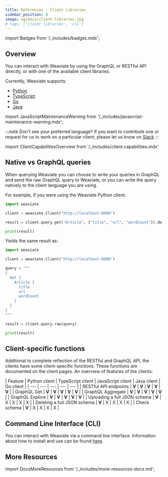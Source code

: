 ```yaml
---
title: References - Client Libraries
sidebar_position: 0
image: og/docs/client-libraries.jpg
# tags: ['client libraries', 'cli']
---
```

import Badges from '/_includes/badges.mdx';

<Badges/>

## Overview
You can interact with Weaviate by using the GraphQL or RESTful API directly, or with one of the available client libraries.

Currently, Weaviate supports:

- [Python](/developers/weaviate/client-libraries/python.md)
- [TypeScript](/developers/weaviate/client-libraries/typescript.mdx)
- [Go](/developers/weaviate/client-libraries/go.md)
- [Java](/developers/weaviate/client-libraries/java.md)

import JavaScriptMaintenanceWarning from '/_includes/javascript-maintenance-warning.mdx';

<JavaScriptMaintenanceWarning />

:::note Don't see your preferred language?
If you want to contribute one or request for us to work on a particular client, please let us know on [Slack](https://weaviate.io/slack)
:::

import ClientCapabilitiesOverview from '/_includes/client.capabilities.mdx'

<ClientCapabilitiesOverview />

## Native vs GraphQL queries

When querying Weaviate you can choose to write your queries in GraphQL and send the raw GraphQL query to Weaviate, or you can write the query natively to the client language you are using.

For example, if you were using the Weaviate Python client:

```python
import weaviate

client = weaviate.Client("http://localhost:8080")

result = client.query.get("Article", ["title", "url", "wordCount"]).do()

print(result)
```

Yields the same result as:

```python
import weaviate

client = weaviate.Client("http://localhost:8080")

query = """
{
  Get {
    Article {
      title
      url
      wordCount
    }
  }
}
"""

result = client.query.raw(query)

print(result)
```

## Client-specific functions

Additional to complete reflection of the RESTful and GraphQL API, the clients have some client-specific functions. These functions are documented on the client pages. An overview of features of the clients:

| Feature  | Python client | TypeScript client | JavaScript client | Java client | Go client |
| --- | --- | --- | --- | --- |
| RESTful API endpoints | **V** | **V** | **V** | **V** | **V** |
| GraphQL Get | **V** | **V** | **V** | **V** | **V** |
| GraphQL Aggregate | **V** | **V** | **V** | **V** | **V** |
| GraphQL Explore | **V** | **V** | **V** | **V** | **V** |
| Uploading a full JSON schema | **V** | X | X | X | X |
| Deleting a full JSON schema | **V** | X | X | X | X |
| Check schema | **V** | X | X | X | X |

## Command Line Interface (CLI)
You can interact with Weaviate via a command line interface. Information about how to install and use can be found [here](./cli.md).

## More Resources

import DocsMoreResources from '/_includes/more-resources-docs.md';

<DocsMoreResources />
